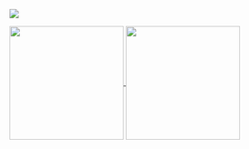 ![](https://komarev.com/ghpvc/?username=Tolik38)

<a href="#">
  <img height=200 align="center" src="https://my-stats-43gk.vercel.app/api?username=Tolik38&show_icons=true&theme=radical&hide=contribs,issues&show=discussions_answered&rank_icon=github&include_all_commits=true&card_width=150" />
</a>
<a href="#">
  <img height=200 align="center" src="https://my-stats-43gk.vercel.app/api/top-langs/?username=Tolik38&hide=html,scss,css&langs_count=8&layout=compact&theme=radical&card_width=150" />
</a>

